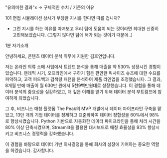 "유의미한 결과"x → 구체적인 수치 / 기준의 이유

101 면접 시뮬레이션
상사가 부당한 지시를 한다면 따를 겁니까?
- 그런 지시를 하는 이유를 따져보고 우리 팀에 도움이 되는 것이라면 최대한 신중히 고민해보겠습니다. (그렇지 않다면 팀에 해가 되는 것이기 때문에..)


1분 자기소개

안녕하세요, 콘텐츠 데이터 분석 직무에 지원한 김호연입니다.

저는 온라인 의류 소매 사업에서 트렌드 분석을 통해 매출을 약 530% 성장시킨 경험이 있습니다. 팬데믹 시기, 오프라인에서 구하기 힘든 편안한 빅사이즈 슈즈에 대한 수요를 파악하고, 고객 피드백과 검색량 패턴을 분석하여 제품 라인업을 조정했습니다. 그 결과, 8개월 만에 매출이 월 630만 원에서 5천9백만원대로 성장했습니다. 이 경험을 통해 데이터 분석의 중요성을 실감하였고, 더 깊은 이해를 얻기 위해 데이터 분석 부트캠프에 참여하게 되었습니다.

그 후, 비즈니스 매칭 플랫폼 The Peak의 MVP 개발에서 데이터 파이프라인 구축을 맡았고, 13만 개의 기업 데이터를 정제하고 표준화하여 데이터 정합성을 60%에서 98%로 향상시켰습니다. Python 기반으로 자동화한 데이터 파이프라인을 통해 처리 시간을 80% 이상 단축시켰으며, Streamlit을 활용한 대시보드로 매칭 효율성을 93% 향상시키고 비즈니스 경쟁력을 강화했습니다.

이 경험을 바탕으로 데이터 기반 의사결정을 통해 회사의 성장에 기여하는 중요한 역할을 하겠습니다. 감사합니다.